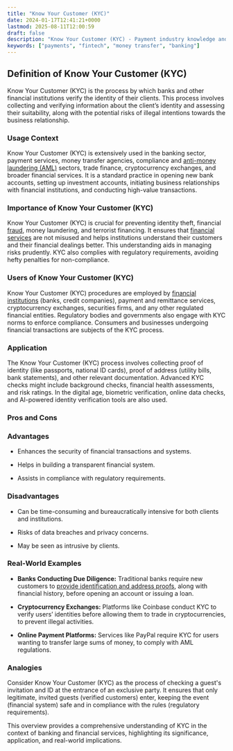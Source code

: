 ```yaml
---
title: "Know Your Customer (KYC)"
date: 2024-01-17T12:41:21+0000
lastmod: 2025-08-11T12:00:59
draft: false
description: "Know Your Customer (KYC) - Payment industry knowledge and insights"
keywords: ["payments", "fintech", "money transfer", "banking"]
---
```


## Definition of Know Your Customer (KYC)

Know Your Customer (KYC) is the process by which banks and other financial institutions verify the identity of their clients. This process involves collecting and verifying information about the client’s identity and assessing their suitability, along with the potential risks of illegal intentions towards the business relationship.

### Usage Context

Know Your Customer (KYC) is extensively used in the banking sector, payment services, money transfer agencies, compliance and [anti-money laundering (AML)](https://faisalkhanllc.xyz/resources/payments-wiki/a/anti-money-laundering-aml/) sectors, trade finance, cryptocurrency exchanges, and broader financial services. It is a standard practice in opening new bank accounts, setting up investment accounts, initiating business relationships with financial institutions, and conducting high-value transactions.

### Importance of Know Your Customer (KYC)

Know Your Customer (KYC) is crucial for preventing identity theft, financial [fraud](https://faisalkhanllc.xyz/resources/payments-wiki/f/fraud/), money laundering, and terrorist financing. It ensures that [financial services](https://faisalkhanllc.xyz/resources/payments-wiki/f/financial-services/) are not misused and helps institutions understand their customers and their financial dealings better. This understanding aids in managing risks prudently. KYC also complies with regulatory requirements, avoiding hefty penalties for non-compliance.

### Users of Know Your Customer (KYC)

Know Your Customer (KYC) procedures are employed by [financial institutions](https://faisalkhanllc.xyz/resources/payments-wiki/f/financial-institution-fi/) (banks, credit companies), payment and remittance services, cryptocurrency exchanges, securities firms, and any other regulated financial entities. Regulatory bodies and governments also engage with KYC norms to enforce compliance. Consumers and businesses undergoing financial transactions are subjects of the KYC process.

### Application

The Know Your Customer (KYC) process involves collecting proof of identity (like passports, national ID cards), proof of address (utility bills, bank statements), and other relevant documentation. Advanced KYC checks might include background checks, financial health assessments, and risk ratings. In the digital age, biometric verification, online data checks, and AI-powered identity verification tools are also used.

### Pros and Cons

### Advantages

- Enhances the security of financial transactions and systems.

- Helps in building a transparent financial system.

- Assists in compliance with regulatory requirements.

### Disadvantages

- Can be time-consuming and bureaucratically intensive for both clients and institutions.

- Risks of data breaches and privacy concerns.

- May be seen as intrusive by clients.

### Real-World Examples

- **Banks Conducting Due Diligence:** Traditional banks require new customers to [provide identification and address proofs](https://faisalkhanllc.xyz/resources/payments-wiki/d/due-diligence-dd-2/), along with financial history, before opening an account or issuing a loan.

- **Cryptocurrency Exchanges:** Platforms like Coinbase conduct KYC to verify users’ identities before allowing them to trade in cryptocurrencies, to prevent illegal activities.

- **Online Payment Platforms:** Services like PayPal require KYC for users wanting to transfer large sums of money, to comply with AML regulations.

### Analogies

Consider Know Your Customer (KYC) as the process of checking a guest's invitation and ID at the entrance of an exclusive party. It ensures that only legitimate, invited guests (verified customers) enter, keeping the event (financial system) safe and in compliance with the rules (regulatory requirements).

This overview provides a comprehensive understanding of KYC in the context of banking and financial services, highlighting its significance, application, and real-world implications.